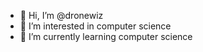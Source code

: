 - 👋 Hi, I’m @dronewiz
- 👀 I’m interested in computer science
- 🌱 I’m currently learning computer science

<!---
dronewiz/dronewiz is a ✨ special ✨ repository because its `README.md` (this file) appears on your GitHub profile.
You can click the Preview link to take a look at your changes.
--->

